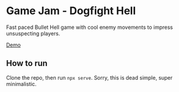 # Game Jam - Dogfight Hell

Fast paced Bullet Hell game with cool enemy movements to impress unsuspecting players.

[Demo](https://studio-jin.github.io/dogfight-hell)

## How to run

Clone the repo, then run `npx serve`. Sorry, this is dead simple, super minimalistic.

